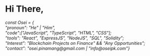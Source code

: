 
<!---
oseipk/oseipk is a ✨ special ✨ repository because its `README.md` (this file) appears on your GitHub profile.
You can click the Preview link to take a look at your changes.
--->
<h1>Hi There, </h1> <i fas fa-handwave>
const Osei = { <br>
"pronoun": "He" | "Him",<br>
"code":["JavaScript", "TypeScript", "HTML", "CSS"];<br>
"tools": "React", "ExpressJS", "NodeJS", "SQL", "Solidity";<br>
"Interest": "Blockchain Projects on Finance" && "Any Opportunities";<br>
"contact": "osei.pinamang@gmail.com | "info@oseipk.com"}

